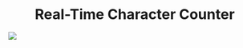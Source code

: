 <!-- ![image](https://user-images.githubusercontent.com/108802783/214064653-9da18bba-0f54-4cbd-89bc-68acda62394d.png) -->
 <h1 align="center" > Real-Time Character Counter</h1>
 
 <img src="https://user-images.githubusercontent.com/108802783/214064653-9da18bba-0f54-4cbd-89bc-68acda62394d.png">
